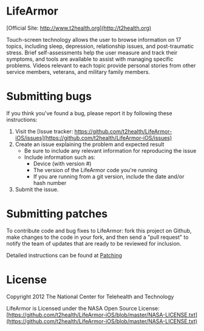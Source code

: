 LifeArmor
===============

[Official Site: http://www.t2health.org](http://t2health.org)

Touch-screen technology allows the user to browse information on 17 topics, including sleep, depression, relationship issues, and post-traumatic stress. Brief self-assessments help the user measure and track their symptoms, and tools are available to assist with managing specific problems. Videos relevant to each topic provide personal stories from other service members, veterans, and military family members.

Submitting bugs
===============
If you think you've found a bug, please report it by following these instructions:  

1. Visit the [Issue tracker: https://github.com/t2health/LifeArmor-iOS/issues](https://github.com/t2health/LifeArmor-iOS/issues)
2. Create an issue explaining the problem and expected result
    - Be sure to include any relevant information for reproducing the issue
    - Include information such as:
        * Device (with version #)
        * The version of the LifeArmor code you're running
        * If you are running from a git version, include the date and/or hash number
3. Submit the issue.

Submitting patches
==================
To contribute code and bug fixes to LifeArmor: fork this project on Github, make changes to the code in your fork, 
and then send a "pull request" to notify the team of updates that are ready to be reviewed for inclusion.

Detailed instructions can be found at [Patching](https://gist.github.com/1507418)

License
==============================================
Copyright 2012 The National Center for Telehealth and Technology

LifeArmor is Licensed under the NASA Open Source License: [https://github.com/t2health/LifeArmor-iOS/blob/master/NASA-LICENSE.txt](https://github.com/t2health/LifeArmor-iOS/blob/master/NASA-LICENSE.txt)
